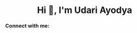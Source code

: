 <h1 align="center">Hi 👋, I'm Udari Ayodya</h1>
<h3 align="left">Connect with me:</h3>
<p align="left">
</p>
